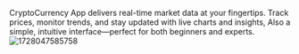  CryptoCurrency App delivers real-time market data at your fingertips. Track prices, monitor trends, and stay updated with live charts and insights, Also a simple, intuitive interface—perfect for both beginners and experts.
![1728047585758](https://github.com/user-attachments/assets/505989b2-77fc-473f-bebf-8ae0c9366fdc)

